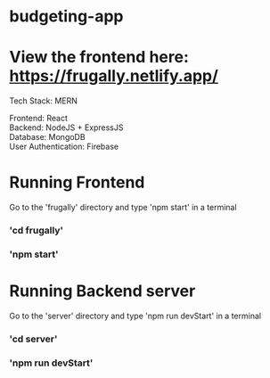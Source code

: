# budgeting-app


# View the frontend here: https://frugally.netlify.app/
Tech Stack: MERN
  
Frontend: React  
Backend: NodeJS + ExpressJS  
Database: MongoDB  
User Authentication: Firebase  
  
# Running Frontend  
Go to the 'frugally' directory and type 'npm start' in a terminal
### 'cd frugally'  
### 'npm start'  
  
# Running Backend server  
Go to the 'server' directory and type 'npm run devStart' in a terminal
### 'cd server'
### 'npm run devStart'  
  
